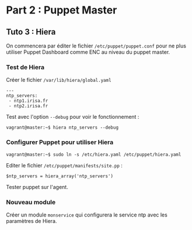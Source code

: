 # Part 2 : Puppet Master

## Tuto 3 : Hiera

On commencera par éditer le fichier `/etc/puppet/puppet.conf` pour ne plus utiliser Puppet Dashboard comme ENC au niveau du puppet master.

### Test de Hiera

Créer le fichier `/var/lib/hiera/global.yaml`

    ---
    ntp_servers:
     - ntp1.irisa.fr
     - ntp2.irisa.fr

Test avec l'option `--debug` pour voir le fonctionnement :

    vagrant@master:~$ hiera ntp_servers --debug

### Configurer Puppet pour utiliser Hiera

    vagrant@master:~$ sudo ln -s /etc/hiera.yaml /etc/puppet/hiera.yaml

Editer le fichier `/etc/puppet/manifests/site.pp` :

    $ntp_servers = hiera_array('ntp_servers')

Tester puppet sur l'agent.

### Nouveau module

Créer un module `monservice` qui configurera le service ntp avec les paramètres de Hiera.


